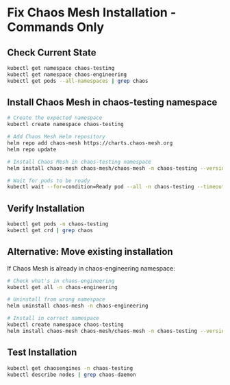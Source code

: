 # Fix Chaos Mesh Installation - Commands Only

## Check Current State
```bash
kubectl get namespace chaos-testing
kubectl get namespace chaos-engineering
kubectl get pods --all-namespaces | grep chaos
```

## Install Chaos Mesh in chaos-testing namespace
```bash
# Create the expected namespace
kubectl create namespace chaos-testing

# Add Chaos Mesh Helm repository
helm repo add chaos-mesh https://charts.chaos-mesh.org
helm repo update

# Install Chaos Mesh in chaos-testing namespace
helm install chaos-mesh chaos-mesh/chaos-mesh -n chaos-testing --version 2.6.2 --set chaosDaemon.runtime=containerd --set chaosDaemon.socketPath=/run/containerd/containerd.sock --set dashboard.create=false

# Wait for pods to be ready
kubectl wait --for=condition=Ready pod --all -n chaos-testing --timeout=300s
```

## Verify Installation
```bash
kubectl get pods -n chaos-testing
kubectl get crd | grep chaos
```

## Alternative: Move existing installation
If Chaos Mesh is already in chaos-engineering namespace:
```bash
# Check what's in chaos-engineering
kubectl get all -n chaos-engineering

# Uninstall from wrong namespace
helm uninstall chaos-mesh -n chaos-engineering

# Install in correct namespace
kubectl create namespace chaos-testing
helm install chaos-mesh chaos-mesh/chaos-mesh -n chaos-testing --version 2.6.2 --set chaosDaemon.runtime=containerd --set chaosDaemon.socketPath=/run/containerd/containerd.sock --set dashboard.create=false
```

## Test Installation
```bash
kubectl get chaosengines -n chaos-testing
kubectl describe nodes | grep chaos-daemon
```

